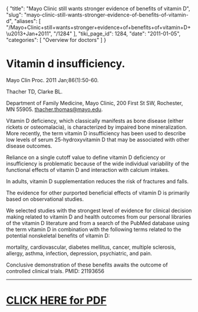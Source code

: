 {
  "title": "Mayo Clinic still wants stronger evidence of benefits of vitamin D",
  "slug": "mayo-clinic-still-wants-stronger-evidence-of-benefits-of-vitamin-d",
  "aliases": [
    "/Mayo+Clinic+still+wants+stronger+evidence+of+benefits+of+vitamin+D+\u2013+Jan+2011",
    "/1284"
  ],
  "tiki_page_id": 1284,
  "date": "2011-01-05",
  "categories": [
    "Overview for doctors"
  ]
}


# Vitamin d insufficiency.

Mayo Clin Proc. 2011 Jan;86(1):50-60.

Thacher TD, Clarke BL.

Department of Family Medicine, Mayo Clinic, 200 First St SW, Rochester, MN 55905. thacher.thomas@mayo.edu.

Vitamin D deficiency, which classically manifests as bone disease (either rickets or osteomalacia), is characterized by impaired bone mineralization. More recently, the term vitamin D insufficiency has been used to describe low levels of serum 25-hydroxyvitamin D that may be associated with other disease outcomes. 

Reliance on a single cutoff value to define vitamin D deficiency or insufficiency is problematic because of the wide individual variability of the functional effects of vitamin D and interaction with calcium intakes. 

In adults, vitamin D supplementation reduces the risk of fractures and falls. 

The evidence for other purported beneficial effects of vitamin D is primarily based on observational studies. 

We selected studies with the strongest level of evidence for clinical decision making related to vitamin D and health outcomes from our personal libraries of the vitamin D literature and from a search of the PubMed database using the term vitamin D in combination with the following terms related to the potential nonskeletal benefits of vitamin D: 

mortality, cardiovascular, diabetes mellitus, cancer, multiple sclerosis, allergy, asthma, infection, depression, psychiatric, and pain. 

Conclusive demonstration of these benefits awaits the outcome of controlled clinical trials. PMID: 21193656 

- - - - - - - - - - 

# [CLICK HERE for PDF](https://www.VitaminDWiki.com/tiki-download_file.php?fileId=1632)
